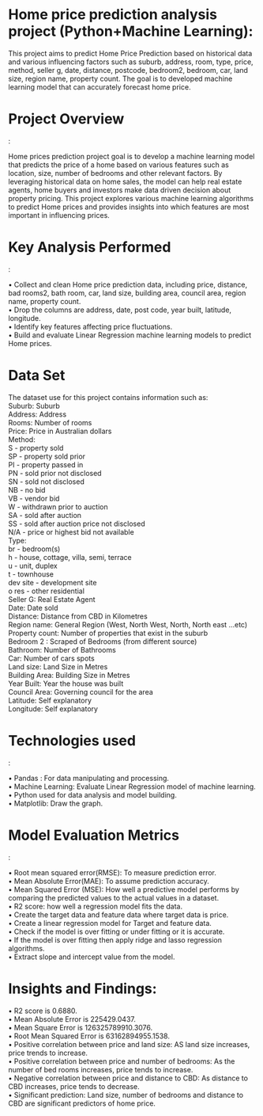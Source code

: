 <h1>Home price prediction analysis project (Python+Machine Learning):</h1>


This project aims to predict Home Price Prediction based on historical data and various influencing factors
such as suburb, address, room, type, price, method, seller g, date, distance, postcode, bedroom2, bedroom,
car, land size, region name, property count. The goal is to developed  machine learning model that can 
accurately forecast home price.


 <h1>Project Overview</h1>:

Home prices prediction project goal is to develop a machine learning model that predicts the price of a
home based on various features such as location, size, number of bedrooms and other relevant factors. 
By leveraging historical data on home sales, the model can help real estate agents, home buyers and 
investors make data driven decision about property pricing.  This project explores various machine
learning algorithms to predict Home prices and provides insights into which features are most important
in influencing prices.


<h1>Key Analysis Performed</h1>:

•	Collect and clean Home price prediction data, including price, distance,  bad rooms2, bath room, car, land size, building area, council area, region name, property count.<br>
•	Drop the columns are address, date, post code, year built, latitude, longitude.<br>
•	Identify key features affecting price fluctuations.<br>
•	Build and evaluate Linear Regression machine learning models to predict Home prices.<br>

  <h1>Data Set</h1>
 
The dataset use for this project contains information such as:<br>
Suburb: Suburb<br>
Address: Address<br>
Rooms: Number of rooms<br>
Price: Price in Australian dollars<br>
Method:<br>
S - property sold<br>
SP - property sold prior<br>
PI - property passed in<br>
PN - sold prior not disclosed<br>
SN - sold not disclosed<br>
NB - no bid<br>
VB - vendor bid<br>
W - withdrawn prior to auction<br>
SA - sold after auction<br>
SS - sold after auction price not disclosed<br>
N/A - price or highest bid not available<br>
Type:<br>
br - bedroom(s)<br>
h - house, cottage, villa, semi, terrace<br>
u - unit, duplex<br>
t - townhouse<br>
dev site - development site<br>
o res - other residential<br>
Seller G: Real Estate Agent<br>
Date: Date sold<br>
Distance: Distance from CBD in Kilometres<br>
Region name: General Region (West, North West, North, North east …etc)<br>
Property count: Number of properties that exist in the suburb<br>
Bedroom 2 : Scraped  of Bedrooms (from different source)<br>
Bathroom: Number of Bathrooms<br>
Car: Number of cars spots<br>
Land size: Land Size in Metres<br>
Building Area: Building Size in Metres<br>
Year Built: Year the house was built<br>
Council Area: Governing council for the area<br>
Latitude: Self explanatory<br>
Longitude: Self explanatory<br>

 <h1>Technologies used</h1>:

•	Pandas : For data manipulating and processing.<br>
•	Machine Learning: Evaluate Linear Regression model of  machine learning.<br>
•	Python used for data analysis and model building.<br>
•	Matplotlib: Draw the graph.<br>


 <h1>Model Evaluation Metrics</h1>:
 
•	Root mean squared error(RMSE): To measure prediction error.<br>
•	Mean Absolute Error(MAE): To assume prediction accuracy.<br>
•	 Mean Squared Error (MSE): How well a predictive model performs by comparing the predicted values to the actual values in a dataset.<br>
•	 R2 score: how well a regression model fits the data.<br>
•	Create the target data and feature data where target data is price.<br>
•	Create a linear regression model for Target and feature data.<br>
•	Check if the model is over fitting or under fitting or it is accurate.<br>
•	 If the model is over fitting then apply ridge and lasso regression algorithms.<br>
•	Extract slope and intercept value from the model.

<h1>Insights and Findings:</h1>

•	R2 score is 0.6880.<br>
•	Mean Absolute Error is 225429.0437.<br>
•	Mean Square Error is 126325789910.3076.<br>
•	Root Mean Squared Error is 63162894955.1538.<br>
•	Positive correlation between price and land size: AS land size increases, price trends to increase.<br>
•	Positive correlation between price and number of bedrooms: As the number of bed rooms increases, price tends to increase.<br>
•	Negative correlation between price and distance to CBD: As distance to CBD increases, price tends to decrease.<br>
•	Significant prediction: Land size, number of bedrooms and distance to CBD are significant predictors of home price.<br>

